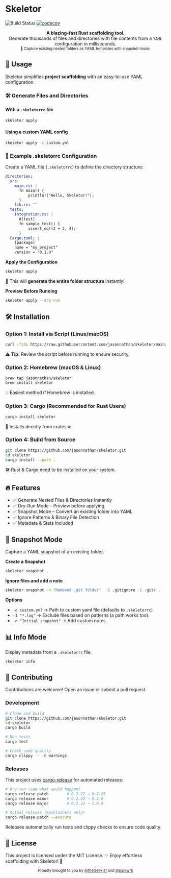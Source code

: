# Skeletor
![Build Status](https://github.com/theGeekist/skeletor/actions/workflows/CI.yml/badge.svg)
[![codecov](https://codecov.io/gh/theGeekist/skeletor/branch/main/graph/badge.svg)](https://codecov.io/gh/theGeekist/skeletor)

<p align="center">
  <strong>A blazing-fast Rust scaffolding tool.</strong><br>
    Generate thousands of files and directories with file contents from a <code>YAML</code> configuration in milliseconds.
<br>
  <small>📸 Capture existing nested folders as YAML templates with snapshot mode.</small>
</p>


## 🚀 Usage
Skeletor simplifies **project scaffolding** with an easy-to-use YAML configuration.


### 🛠 Generate Files and Directories

#### With a `.skeletorrc` file
```bash
skeletor apply
```
#### Using a custom YAML config
```bash
skeletor apply -i custom.yml
```

### 📁 Example .skeletorrc Configuration
Create a YAML file (`.skeletorrc`) to define the directory structure:

```yaml
directories:
  src:
    main.rs: |
      fn main() {
          println!("Hello, Skeletor!");
      }
    lib.rs: ""
  tests:
    integration.rs: |
      #[test]
      fn sample_test() {
          assert_eq!(2 + 2, 4);
      }
  Cargo.toml: |
    [package]
    name = "my_project"
    version = "0.1.0"
```

**Apply the Configuration**
```bash
skeletor apply
```
📁 This will **generate the entire folder structure** instantly!

**Preview Before Running**
```bash
skeletor apply --dry-run
```

## 🛠️ Installation

### Option 1: Install via Script (Linux/macOS)
```bash
curl -fsSL https://raw.githubusercontent.com/jasonnathan/skeletor/main/install.sh | bash
```
⚠️ **Tip:** Review the script before running to ensure security.  

### Option 2: Homebrew (macOS & Linux)
```bash
brew tap jasonnathan/skeletor
brew install skeletor
```
💡 Easiest method if Homebrew is installed. 

### Option 3: Cargo (Recommended for Rust Users)
```bash
cargo install skeletor
```
🔹 Installs directly from crates.io.

### Option 4: Build from Source 
```bash
git clone https://github.com/jasonnathan/skeletor.git
cd skeletor
cargo install --path .
```
🛠️ Rust & Cargo need to be installed on your system.  

## 🔥 Features
- ✅ Generate Nested Files & Directories Instantly
- ✅ Dry-Run Mode – Preview before applying
- ✅ Snapshot Mode – Convert an existing folder into YAML
- ✅ Ignore Patterns & Binary File Detection
- ✅ Metadata & Stats Included

## 📸 Snapshot Mode
Capture a YAML snapshot of an existing folder.

**Create a Snapshot**
```bash
skeletor snapshot .
```
**Ignore files and add a note**
```bash
skeletor snapshot -n "Removed .git folder"  -I .gitignore -I .git/ .
```


**Options**
- `-o custom.yml`  → Path to custom yaml file (defaults to `.skeletorrc`)
- `-I "*.log"` → Exclude files based on patterns (a path works too).  
- `-n "Initial snapshot"` → Add custom notes.

## 📊 Info Mode
Display metadata from a `.skeletorrc` file.

```bash
skeletor info
```

## 🤝 Contributing
Contributions are welcome! Open an issue or submit a pull request.

### Development
```bash
# Clone and build
git clone https://github.com/jasonnathan/skeletor.git
cd skeletor
cargo build

# Run tests
cargo test

# Check code quality
cargo clippy -- -D warnings
```

### Releases
This project uses [cargo-release](https://github.com/crate-ci/cargo-release) for automated releases:

```bash
# Dry-run (see what would happen)
cargo release patch        # 0.2.22 → 0.2.23
cargo release minor        # 0.2.22 → 0.3.0  
cargo release major        # 0.2.22 → 1.0.0

# Actual release (maintainers only)
cargo release patch --execute
```

Releases automatically run tests and clippy checks to ensure code quality.

## 📜 License
This project is licensed under the MIT License.
✨ Enjoy effortless scaffolding with Skeletor! 🚀

<p align="center">
  <sub>
    Proudly brought to you by 
    <a href="https://github.com/theGeekist" target="_blank">@theGeekist</a> and <a href="https://github.com/pipewrk" target="_blank">@pipewrk</a>
  </sub>
</p>
